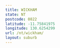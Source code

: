 ```yaml
---
title: WICKHAM
state: NT
postcode: 0822
latitude: -11.75841975
longitude: 130.6254299
url: /nt/wickham/
layout: suburb
---
```

